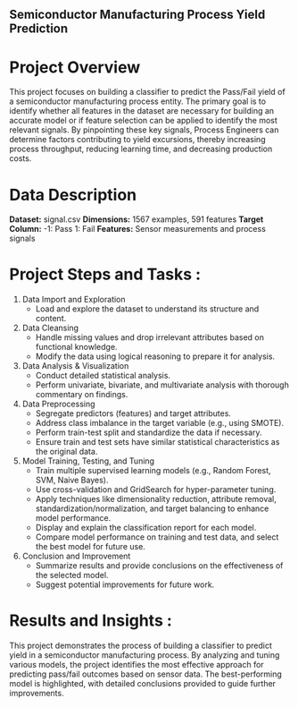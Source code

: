 ## Semiconductor Manufacturing Process Yield Prediction

# Project Overview
This project focuses on building a classifier to predict the Pass/Fail yield of a semiconductor manufacturing process entity. The primary goal is to identify whether all features in the dataset are necessary for building an accurate model or if feature selection can be applied to identify the most relevant signals. By pinpointing these key signals, Process Engineers can determine factors contributing to yield excursions, thereby increasing process throughput, reducing learning time, and decreasing production costs.

# Data Description
**Dataset:** signal.csv
**Dimensions:** 1567 examples, 591 features
**Target Column:**
               -1: Pass
                1: Fail
**Features:** Sensor measurements and process signals

# Project Steps and Tasks :
1. Data Import and Exploration
    * Load and explore the dataset to understand its structure and content.
2. Data Cleansing
    * Handle missing values and drop irrelevant attributes based on functional knowledge.
    * Modify the data using logical reasoning to prepare it for analysis.
3. Data Analysis & Visualization
    * Conduct detailed statistical analysis.
    * Perform univariate, bivariate, and multivariate analysis with thorough commentary on findings.
4. Data Preprocessing
    * Segregate predictors (features) and target attributes.
    * Address class imbalance in the target variable (e.g., using SMOTE).
    * Perform train-test split and standardize the data if necessary.
    * Ensure train and test sets have similar statistical characteristics as the original data.
5. Model Training, Testing, and Tuning
    * Train multiple supervised learning models (e.g., Random Forest, SVM, Naive Bayes).
    * Use cross-validation and GridSearch for hyper-parameter tuning.
    * Apply techniques like dimensionality reduction, attribute removal, standardization/normalization, and target balancing to   enhance model performance.
    * Display and explain the classification report for each model.
    * Compare model performance on training and test data, and select the best model for future use.
6. Conclusion and Improvement
    * Summarize results and provide conclusions on the effectiveness of the selected model.
    * Suggest potential improvements for future work.

# Results and Insights :
This project demonstrates the process of building a classifier to predict yield in a semiconductor manufacturing process. By analyzing and tuning various models, the project identifies the most effective approach for predicting pass/fail outcomes based on sensor data. The best-performing model is highlighted, with detailed conclusions provided to guide further improvements.